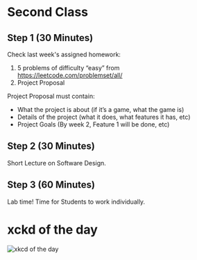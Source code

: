 # Second Class
## Step 1 (30 Minutes)
Check last week's assigned homework:
1.	5 problems of difficulty “easy” from https://leetcode.com/problemset/all/
2.	Project Proposal

Project Proposal must contain:
* What the project is about (if it’s a game, what the game is)
* Details of the project (what it does, what features it has, etc)
* Project Goals (By week 2, Feature 1 will be done, etc)

## Step 2 (30 Minutes)
Short Lecture on Software Design.

## Step 3 (60 Minutes)
Lab time! Time for Students to work individually.

# xckd of the day
![xkcd of the day](https://imgs.xkcd.com/comics/compiling.png)

